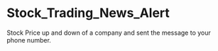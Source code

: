 # Stock_Trading_News_Alert
Stock Price up and down of a company and sent the message to your phone number. 
